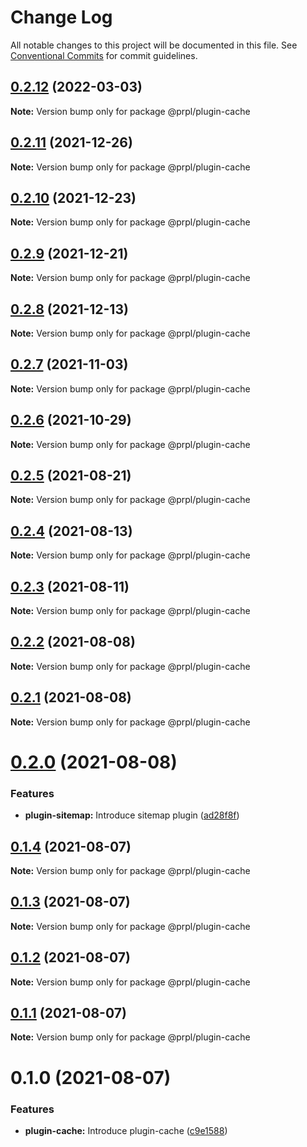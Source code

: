 # Change Log

All notable changes to this project will be documented in this file.
See [Conventional Commits](https://conventionalcommits.org) for commit guidelines.

## [0.2.12](https://github.com/tyhopp/prpl/compare/@prpl/plugin-cache@0.2.11...@prpl/plugin-cache@0.2.12) (2022-03-03)

**Note:** Version bump only for package @prpl/plugin-cache





## [0.2.11](https://github.com/tyhopp/prpl/compare/@prpl/plugin-cache@0.2.10...@prpl/plugin-cache@0.2.11) (2021-12-26)

**Note:** Version bump only for package @prpl/plugin-cache





## [0.2.10](https://github.com/tyhopp/prpl/compare/@prpl/plugin-cache@0.2.9...@prpl/plugin-cache@0.2.10) (2021-12-23)

**Note:** Version bump only for package @prpl/plugin-cache





## [0.2.9](https://github.com/tyhopp/prpl/compare/@prpl/plugin-cache@0.2.8...@prpl/plugin-cache@0.2.9) (2021-12-21)

**Note:** Version bump only for package @prpl/plugin-cache





## [0.2.8](https://github.com/tyhopp/prpl/compare/@prpl/plugin-cache@0.2.7...@prpl/plugin-cache@0.2.8) (2021-12-13)

**Note:** Version bump only for package @prpl/plugin-cache





## [0.2.7](https://github.com/tyhopp/prpl/compare/@prpl/plugin-cache@0.2.6...@prpl/plugin-cache@0.2.7) (2021-11-03)

**Note:** Version bump only for package @prpl/plugin-cache





## [0.2.6](https://github.com/tyhopp/prpl/compare/@prpl/plugin-cache@0.2.5...@prpl/plugin-cache@0.2.6) (2021-10-29)

**Note:** Version bump only for package @prpl/plugin-cache





## [0.2.5](https://github.com/tyhopp/prpl/compare/@prpl/plugin-cache@0.2.4...@prpl/plugin-cache@0.2.5) (2021-08-21)

**Note:** Version bump only for package @prpl/plugin-cache





## [0.2.4](https://github.com/tyhopp/prpl/compare/@prpl/plugin-cache@0.2.3...@prpl/plugin-cache@0.2.4) (2021-08-13)

**Note:** Version bump only for package @prpl/plugin-cache





## [0.2.3](https://github.com/tyhopp/prpl/compare/@prpl/plugin-cache@0.2.2...@prpl/plugin-cache@0.2.3) (2021-08-11)

**Note:** Version bump only for package @prpl/plugin-cache





## [0.2.2](https://github.com/tyhopp/prpl/compare/@prpl/plugin-cache@0.2.1...@prpl/plugin-cache@0.2.2) (2021-08-08)

**Note:** Version bump only for package @prpl/plugin-cache





## [0.2.1](https://github.com/tyhopp/prpl/compare/@prpl/plugin-cache@0.2.0...@prpl/plugin-cache@0.2.1) (2021-08-08)

**Note:** Version bump only for package @prpl/plugin-cache





# [0.2.0](https://github.com/tyhopp/prpl/compare/@prpl/plugin-cache@0.1.4...@prpl/plugin-cache@0.2.0) (2021-08-08)


### Features

* **plugin-sitemap:** Introduce sitemap plugin ([ad28f8f](https://github.com/tyhopp/prpl/commit/ad28f8fa2ad7882fd328a41fcc2757b70599a565))





## [0.1.4](https://github.com/tyhopp/prpl/compare/@prpl/plugin-cache@0.1.3...@prpl/plugin-cache@0.1.4) (2021-08-07)

**Note:** Version bump only for package @prpl/plugin-cache





## [0.1.3](https://github.com/tyhopp/prpl/compare/@prpl/plugin-cache@0.1.2...@prpl/plugin-cache@0.1.3) (2021-08-07)

**Note:** Version bump only for package @prpl/plugin-cache





## [0.1.2](https://github.com/tyhopp/prpl/compare/@prpl/plugin-cache@0.1.1...@prpl/plugin-cache@0.1.2) (2021-08-07)

**Note:** Version bump only for package @prpl/plugin-cache





## [0.1.1](https://github.com/tyhopp/prpl/compare/@prpl/plugin-cache@0.1.0...@prpl/plugin-cache@0.1.1) (2021-08-07)

**Note:** Version bump only for package @prpl/plugin-cache





# 0.1.0 (2021-08-07)


### Features

* **plugin-cache:** Introduce plugin-cache ([c9e1588](https://github.com/tyhopp/prpl/commit/c9e1588e1d138d089a65c010a05aac38f3b1893a))
